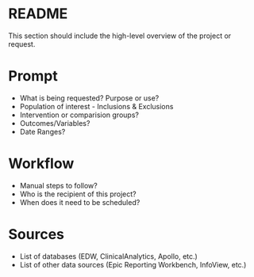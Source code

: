 README
=======

This section should include the high-level overview of the project or request. 

# Prompt

 - What is being requested? Purpose or use?
 - Population of interest - Inclusions & Exclusions
 - Intervention or comparision groups?
 - Outcomes/Variables?
 - Date Ranges? 

# Workflow
 - Manual steps to follow?
 - Who is the recipient of this project?
 - When does it need to be scheduled?
 
# Sources

 - List of databases (EDW, ClinicalAnalytics, Apollo, etc.)
 - List of other data sources (Epic Reporting Workbench, InfoView, etc.)
 
 
